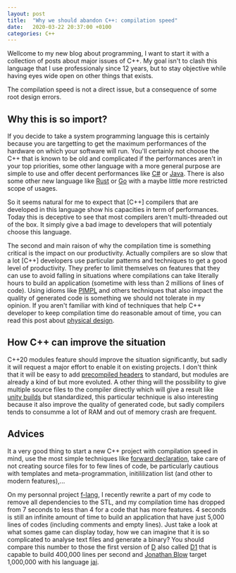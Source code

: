 ```yaml
---
layout: post
title:  "Why we should abandon C++: compilation speed"
date:   2020-03-22 20:37:00 +0100
categories: C++
---
```

Wellcome to my new blog about programming, I want to start it with a collection of posts about major issues of C++.
My goal isn't to clash this language that I use professionaly since 12 years, but to stay objective while having eyes wide open on other things that exists.

The compilation speed is not a direct issue, but a consequence of some root design errors.

## Why this is so import?
If you decide to take a system programming language this is certainly because you are targetting to get the maximum performances of the hardware on which
your software will run. You'll certainly not choose the C++ that is known to be old and complicated if the performances aren't in your top priorities, some other
language with a more general purpose are simple to use and offer decent performances like [C#] or [Java]. There is also some other new language like [Rust] or [Go] with
a maybe little more restricted scope of usages.

So it seems natural for me to expect that [C++] compilers that are developed in this language show his capacities in term of performances. Today this is deceptive to
see that most compilers aren't multi-threaded out of the box. It simply give a bad image to developers that will potentialy choose this language.

The second and main raison of why the compilation time is something critical is the impact on our productivity. Actually compilers are so slow that a lot [C++]
developers use particular patterns and techniques to get a good level of productivity. They prefer to limit themselves on features that they can use to avoid
falling in situations where compilations can take literally hours to build an application (sometime with less than 2 millions of lines of code).
Using idioms like [PIMPL] and others techniques that also impact the quality of generated code is something we should not tolerate in my opinion.
If you aren't familiar with kind of techniques that help C++ developer to keep compilation time do reasonable amout of time, you can read this post about [physical design].

## How C++ can improve the situation
C++20 modules feature should improve the situation significantly, but sadly it will request a major effort to enable it on existing projects.
I don't think that it will be easy to add [precompiled headers] to standard, but modules are already a kind of but more evoluted. A other thing will the possibility
to give multiple source files to the compiler directly which will give a result like [unity builds] but standardized, this particular technique is also interesting
because it also improve the quality of generated code, but sadly compilers tends to consumme a lot of RAM and out of memory crash are frequent.

## Advices
It a very good thing to start a new C++ project with compilation speed in mind, use the most simple techniques like [forward declaration], take care of not creating
source files for to few lines of code, be particularly cautious with templates and meta-programmation, initililization list (and other to modern features),...

On my personnal project [f-lang], I recently rewrite a part of my code to remove all dependencies to the STL, and my compilation time has dropped from 7 seconds to less than 4
for a code that has more features. 4 seconds is still an infinite amount of time to build an application that have just 5,000 lines of codes (including comments and empty lines).
Just take a look at what somes game can display today, how we can imagine that it is so complicated to analyse text files and generate a binary?
You should compare this number to those the first version of [D] also called [D1] that is capable to build 400,000 lines per second and [Jonathan Blow] target 1,000,000 with his language
[jai].

[C#]: http://csharp.net/
[Java]: https://www.java.com/en/
[Rust]: https://www.rust-lang.org/
[Go]: https://golang.org/
[PIMPL]: https://en.cppreference.com/w/cpp/language/pimpl
[physical design]: https://ourmachinery.com/post/physical-design/
[precompiled headers]: https://en.wikipedia.org/wiki/Precompiled_header
[unity builds]: https://en.wikipedia.org/wiki/Single_Compilation_Unit
[forward declaration]: https://en.wikipedia.org/wiki/Forward_declaration
[f-lang]: https://github.com/Flamaros/f-lang
[D]: https://dlang.org/
[D1]: https://digitalmars.com/d/1.0/index.html
[jai]: https://inductive.no/jai/
[Jonathan Blow]: https://en.wikipedia.org/wiki/Jonathan_Blow